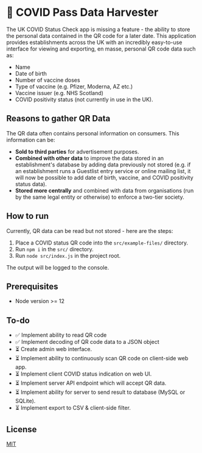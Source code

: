 # 📱 COVID Pass Data Harvester

The UK COVID Status Check app is missing a feature - the ability to store the personal data contained in the QR code for a later date. This application provides establishments across the UK with an incredibly easy-to-use interface for viewing and exporting, en masse, personal QR code data such as:

* Name
* Date of birth
* Number of vaccine doses
* Type of vaccine (e.g. Pfizer, Moderna, AZ etc.)
* Vaccine issuer (e.g. NHS Scotland)
* COVID positivity status (not currently in use in the UK).

<!--This app has been tested with the NHS Scotland COVID Pass Verifier and NHS Scotland COVID Status apps.-->

## Reasons to gather QR Data

The QR data often contains personal information on consumers. This information can be:

* **Sold to third parties** for advertisement purposes.
* **Combined with other data** to improve the data stored in an establishment's database by adding data previously not stored (e.g. if an establishment runs a Guestlist entry service or online mailing list, it will now be possible to add date of birth, vaccine, and COVID positivity status data).
* **Stored more centrally** and combined with data from organisations (run by the same legal entity or otherwise) to enforce a two-tier society.


## How to run

Currently, QR data can be read but not stored - here are the steps:

1. Place a COVID status QR code into the `src/example-files/` directory.
1. Run `npm i` in the `src/` directory.
1. Run `node src/index.js` in the project root.

The output will be logged to the console.

## Prerequisites

* Node version >= 12

## To-do

* ✅ Implement ability to read QR code
* ✅ Implement decoding of QR code data to a JSON object
* ⏳ Create admin web interface.
* ⏳ Implement ability to continuously scan QR code on client-side web app.
* ⏳ Implement client COVID status indication on web UI.
* ⏳ Implement server API endpoint which will accept QR data.
* ⏳ Implement ability for server to send result to database (MySQL or SQLite).
* ⏳ Implement export to CSV & client-side filter.

## License

<a href="https://mit-license.org/">MIT</a>